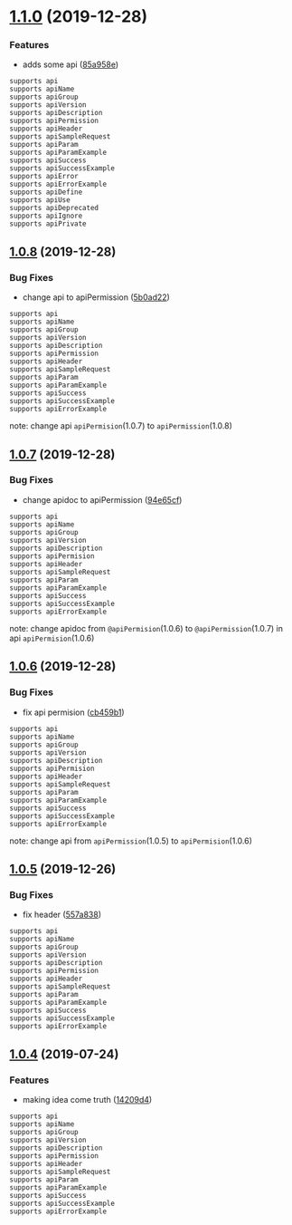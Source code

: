 # [1.1.0](https://github.com/ymc-github/write-api-doc/compare/v1.0.8...v1.1.0) (2019-12-28)


### Features

* adds some api ([85a958e](https://github.com/ymc-github/write-api-doc/commit/85a958ee778fdb24d85c7b644eac5501ec5735b8))

```
supports api
supports apiName
supports apiGroup
supports apiVersion
supports apiDescription
supports apiPermission
supports apiHeader
supports apiSampleRequest
supports apiParam
supports apiParamExample
supports apiSuccess
supports apiSuccessExample
supports apiError
supports apiErrorExample
supports apiDefine
supports apiUse
supports apiDeprecated
supports apiIgnore
supports apiPrivate
```

## [1.0.8](https://github.com/ymc-github/write-api-doc/compare/v1.0.7...v1.0.8) (2019-12-28)


### Bug Fixes

* change api to apiPermission ([5b0ad22](https://github.com/ymc-github/write-api-doc/commit/5b0ad2246e2bb7e5c01a80c5408209277a9a46f2))


```
supports api
supports apiName
supports apiGroup
supports apiVersion
supports apiDescription
supports apiPermission
supports apiHeader
supports apiSampleRequest
supports apiParam
supports apiParamExample
supports apiSuccess
supports apiSuccessExample
supports apiErrorExample
```
note: change api `apiPermision`(1.0.7) to `apiPermission`(1.0.8)

## [1.0.7](https://github.com/ymc-github/write-api-doc/compare/v1.0.6...v1.0.7) (2019-12-28)


### Bug Fixes

* change apidoc to apiPermission ([94e65cf](https://github.com/ymc-github/write-api-doc/commit/94e65cfd590578ebad65fb4593d66a85d0d8106d))

```
supports api
supports apiName
supports apiGroup
supports apiVersion
supports apiDescription
supports apiPermision
supports apiHeader
supports apiSampleRequest
supports apiParam
supports apiParamExample
supports apiSuccess
supports apiSuccessExample
supports apiErrorExample
```
note: change apidoc from `@apiPermision`(1.0.6) to `@apiPermission`(1.0.7) in api  `apiPermision`(1.0.6)



## [1.0.6](https://github.com/ymc-github/write-api-doc/compare/v1.0.5...v1.0.6) (2019-12-28)


### Bug Fixes

* fix api permision ([cb459b1](https://github.com/ymc-github/write-api-doc/commit/cb459b1cdaf54047fd62f3b3b2af6de555fb166c))

```
supports api
supports apiName
supports apiGroup
supports apiVersion
supports apiDescription
supports apiPermision
supports apiHeader
supports apiSampleRequest
supports apiParam
supports apiParamExample
supports apiSuccess
supports apiSuccessExample
supports apiErrorExample
```
note: change api from  `apiPermission`(1.0.5) to `apiPermision`(1.0.6)


## [1.0.5](https://github.com/ymc-github/write-api-doc/compare/v1.0.4...v1.0.5) (2019-12-26)


### Bug Fixes

* fix header ([557a838](https://github.com/ymc-github/write-api-doc/commit/557a83891c4a995d144024a92d097ff49d11a66e))

```
supports api
supports apiName
supports apiGroup
supports apiVersion
supports apiDescription
supports apiPermission
supports apiHeader
supports apiSampleRequest
supports apiParam
supports apiParamExample
supports apiSuccess
supports apiSuccessExample
supports apiErrorExample
```


## [1.0.4](https://github.com/ymc-github/write-api-doc/compare/14209d46038148b5e93ff2995d119b6871c57f60...v1.0.4) (2019-07-24)


### Features

* making idea come truth ([14209d4](https://github.com/ymc-github/write-api-doc/commit/14209d46038148b5e93ff2995d119b6871c57f60))

```
supports api
supports apiName
supports apiGroup
supports apiVersion
supports apiDescription
supports apiPermission
supports apiHeader
supports apiSampleRequest
supports apiParam
supports apiParamExample
supports apiSuccess
supports apiSuccessExample
supports apiErrorExample
```
